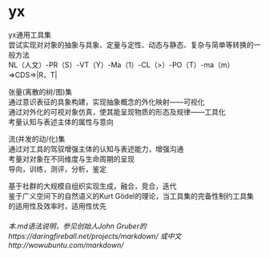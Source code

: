 # yx  
yx通用工具集  
尝试实现对对象的抽象与具象、定量与定性、动态与静态、复杂与简单等转换的一般方法  
NL（人文）-PR（S）-VT（Y）-Ma（1）-CL（>）-PO（T）-ma（m）=>CDS=>|R，T|  
  
张量(离散的树/图)集  
通过意识表征的具象构建，实现抽象概念的外化映射——可视化  
通过对外化的可视对象仿真，使其能呈现物质的形态及规律——工具化  
考量认知与表述主体的属性与意向  
  
流(并发的动/化)集  
通过对工具的驾驭增强主体的认知与表述能力，增强沟通  
考量对对象在不同维度与生命周期的呈现  
导向，训练，测评，分析，鉴定  
  
基于社群的大规模自组织实现生成，融合，竞合，迭代  
鉴于广义空间下的自然语义的Kurt Gödel的理论，当工具集的完备性制约工具集的适用性及效率时，适用性优先        

###### 本.md语法说明，参见创始人John Gruber的https://daringfireball.net/projects/markdown/ 或中文http://wowubuntu.com/markdown/
